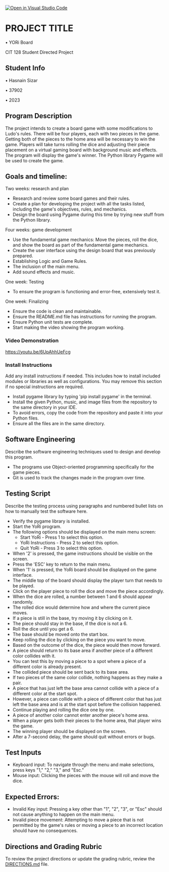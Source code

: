 [![Open in Visual Studio Code](https://classroom.github.com/assets/open-in-vscode-c66648af7eb3fe8bc4f294546bfd86ef473780cde1dea487d3c4ff354943c9ae.svg)](https://classroom.github.com/online_ide?assignment_repo_id=10529017&assignment_repo_type=AssignmentRepo)
# PROJECT TITLE

• YORi Board

CIT 128 Student Directed Project

## Student Info

• Hasnain Sizar

• 37902 

• 2023

## Program Description

The project intends to create a board game with some modifications to Ludo's rules. There will be four players, each with two pieces in the game. Getting both of the pieces to the home area will be necessary to win the game. Players will take turns rolling the dice and adjusting their piece placement on a virtual gaming board with background music and effects. The program will display the game's winner. The Python library Pygame will be used to create the game.

## Goals and timeline:

Two weeks: research and plan

*	Research and review some board games and their rules.
*	Create a plan for developing the project with all the tasks listed, including the game's objectives, rules, and mechanics. 
*	Design the board using Pygame during this time by trying new stuff from the Python library. 

Four weeks: game development

*	Use the fundamental game mechanics: Move the pieces, roll the dice, and show the board as part of the fundamental game mechanics.
*	Create the user interface using the design board that was previously prepared.
*	Establishing Logic and Game Rules.
*	The inclusion of the main menu.
*	Add sound effects and music.

One week: Testing

*	To ensure the program is functioning and error-free, extensively test it.

One week: Finalizing

*	Ensure the code is clean and maintainable.
*	Ensure the README.md file has instructions for running the program.
*	Ensure Python unit tests are complete.
*	Start making the video showing the program working.


### Video Demonstration

https://youtu.be/6UpAhhUeFcg

### Install Instructions

Add any install instructions if needed. This includes how to install included modules or libraries as well as configurations. You may remove this section if no special instructions are required.

* Install pygame library by typing 'pip install pygame' in the terminal.
* Install the given Python, music, and image files from the repository to the same directory in your IDE.
* To avoid errors, copy the code from the repository and paste it into your Python files.
* Ensure all the files are in the same directory.


## Software Engineering

Describe the software engineering techniques used to design and develop this program.

* The programs use Object-oriented programming specifically for the game pieces.
* Git is used to track the changes made in the program over time.

## Testing Script

Describe the testing process using paragraphs and numbered bullet lists on how to manually test the software here. 

* Verify the pygame library is installed.
* Start the YoRi program.
* The following options should be displayed on the main menu screen:
  * Start YoRi - Press 1 to select this option.
  * YoRi Instructions - Press 2 to select this option.
  * Quit YoRi - Press 3 to select this option.
* When '2' is pressed, the game instructions should be visible on the screen.
* Press the 'ESC' key to return to the main menu.
* When '1' is pressed, the YoRi board should be displayed on the game interface.
* The middle top of the board should display the player turn that needs to be played.
* Click on the player piece to roll the dice and move the piece accordingly.
* When the dice are rolled, a number between 1 and 6 should appear randomly.
* The rolled dice would determine how and where the current piece moves.
* If a piece is still in the base, try moving it by clicking on it.
* The piece should stay in the base, if the dice is not a 6.
* Roll the dice until you get a 6.
* The base should be moved onto the start box.
* Keep rolling the dice by clicking on the piece you want to move.
* Based on the outcome of the dice, the piece would then move forward.
* A piece should return to its base area if another piece of a different color collides with it.
* You can test this by moving a piece to a spot where a piece of a different color is already present.
* The collided piece should be sent back to its base area.
* If two pieces of the same color collide, nothing happens as they make a pair.
* A piece that has just left the base area cannot collide with a piece of a different color at the start spot.
* However, a piece can collide with a piece of different color that has just left the base area and is at the start spot before the collision happened.
* Continue playing and rolling the dice one by one.
* A piece of another color cannot enter another piece's home area.
* When a player gets both their pieces to the home area, that player wins the game.
* The winning player should be displayed on the screen.
* After a 7-second delay, the game should quit without errors or bugs.

## Test Inputs

* Keyboard input: To navigate through the menu and make selections, press keys "1," "2," "3," and "Esc."
* Mouse input: Clicking the pieces with the mouse will roll and move the dice.

## Expected Errors:

* Invalid Key input: Pressing a key other than "1", "2", "3", or "Esc" should not cause anything to happen on the main menu.
* Invalid piece movement: Attempting to move a piece that is not permitted by the game's rules or moving a piece to an incorrect location should have no consequences.

## Directions and Grading Rubric

To review the project directions or update the grading rubric, review the [DIRECTIONS.md](DIRECTIONS.md) file.
